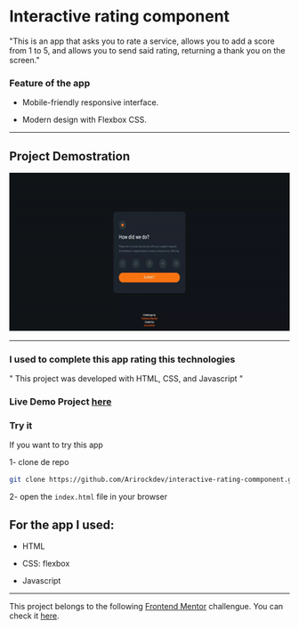 # Interactive rating component

"This is an app that asks you to rate a service, allows you to add a score from 1 to 5, and allows you to send said rating, returning a thank you on the screen."

### Feature of the app

- Mobile-friendly responsive interface.

- Modern design with Flexbox CSS.


---

## Project Demostration

![](./images/80a09e87-6c0a-4d80-8c11-fde78efc599c-ezgif.com-video-to-gif-converter.gif)

---

### I used to complete this app rating this technologies

" This project was developed with HTML, CSS, and Javascript "


### Live Demo Project [here]()

### Try it

If you want to try this app

1- clone de repo

```bash
git clone https://github.com/Arirockdev/interactive-rating-commponent.git
```

2- open the `index.html` file in your browser 


## For the app I used:

- HTML

- CSS: flexbox

- Javascript


---



This project belongs to the following [Frontend Mentor]() challengue. You can check it  [here](https://my-interactive-rating-component-main.netlify.app/).



